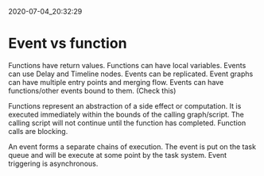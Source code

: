 2020-07-04_20:32:29

# Event vs function

Functions have return values.
Functions can have local variables.
Events can use Delay and Timeline nodes.
Events can be replicated.
Event graphs can have multiple entry points and merging flow.
Events can have functions/other events bound to them. (Check this)

Functions represent an abstraction of a side effect or computation. It is executed immediately within the bounds of the calling graph/script. The calling script will not continue until the function has completed. Function calls are blocking.

An event forms a separate chains of execution. The event is put on the task queue and will be execute at some point by the task system. Event triggering is asynchronous.
